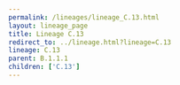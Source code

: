 ```yaml
---
permalink: /lineages/lineage_C.13.html
layout: lineage_page
title: Lineage C.13
redirect_to: ../lineage.html?lineage=C.13
lineage: C.13
parent: B.1.1.1
children: ['C.13']
---
```

